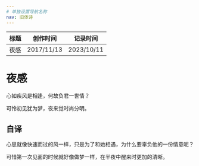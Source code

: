 ```yaml
---
# 单独设置导航名称
nav: 旧体诗
---
```


| 标题 | 创作时间   | 记录时间   |
| ---- | ---------- | ---------- |
| 夜感 | 2017/11/13 | 2023/10/11 |

# 夜感

心如疾风是相逢，何故负君一世情？

可怜初见犹为梦，夜来觉时尚分明。

## 自译

心思就像快速而过的风一样，只是为了和她相遇，为什么要辜负他的一份情意呢？

可惜第一次见面的时候就好像做梦一样，在半夜中醒来时更加的清晰。

